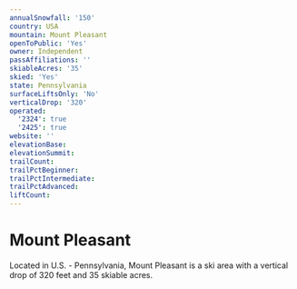 ```yaml
---
annualSnowfall: '150'
country: USA
mountain: Mount Pleasant
openToPublic: 'Yes'
owner: Independent
passAffiliations: ''
skiableAcres: '35'
skied: 'Yes'
state: Pennsylvania
surfaceLiftsOnly: 'No'
verticalDrop: '320'
operated:
  '2324': true
  '2425': true
website: ''
elevationBase:
elevationSummit:
trailCount:
trailPctBeginner:
trailPctIntermediate:
trailPctAdvanced:
liftCount:
---
```



# Mount Pleasant

Located in U.S. - Pennsylvania, Mount Pleasant is a ski area with a vertical drop of 320 feet and 35 skiable acres.
